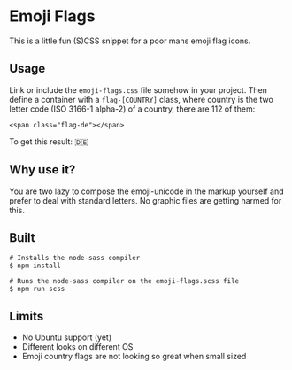 # Emoji Flags

This is a little fun (S)CSS snippet for a poor mans emoji flag icons.

## Usage

Link or include the `emoji-flags.css` file somehow in your project. Then define a container with a `flag-[COUNTRY]` class, where country is the two letter code (ISO 3166-1 alpha-2) of a country, there are 112 of them:

``
<span class="flag-de"></span>
``

To get this result: 🇩🇪

## Why use it?

You are two lazy to compose the emoji-unicode in the markup yourself and prefer to deal with standard letters. No graphic files are getting harmed for this. 

## Built

```
# Installs the node-sass compiler
$ npm install

# Runs the node-sass compiler on the emoji-flags.scss file
$ npm run scss
```

## Limits

* No Ubuntu support (yet) 
* Different looks on different OS
* Emoji country flags are not looking so great when small sized
